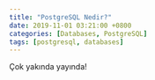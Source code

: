 ```yaml
---
title: "PostgreSQL Nedir?"
date: 2019-11-01 03:21:00 +0800
categories: [Databases, PostgreSQL]
tags: [postgresql, databases]
---
```


Çok yakında yayında!